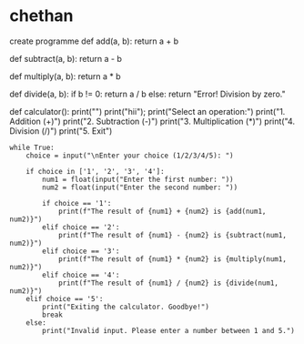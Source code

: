 # chethan
create programme
def add(a, b):
    return a + b

def subtract(a, b):
    return a - b

def multiply(a, b):
    return a * b

def divide(a, b):
    if b != 0:
        return a / b
    else:
        return "Error! Division by zero."

def calculator():
    print("")
    print("hii");
    print("Select an operation:")
    print("1. Addition (+)")
    print("2. Subtraction (-)")
    print("3. Multiplication (*)")
    print("4. Division (/)")
    print("5. Exit")

    while True:
        choice = input("\nEnter your choice (1/2/3/4/5): ")

        if choice in ['1', '2', '3', '4']:
            num1 = float(input("Enter the first number: "))
            num2 = float(input("Enter the second number: "))

            if choice == '1':
                print(f"The result of {num1} + {num2} is {add(num1, num2)}")
            elif choice == '2':
                print(f"The result of {num1} - {num2} is {subtract(num1, num2)}")
            elif choice == '3':
                print(f"The result of {num1} * {num2} is {multiply(num1, num2)}")
            elif choice == '4':
                print(f"The result of {num1} / {num2} is {divide(num1, num2)}")
        elif choice == '5':
            print("Exiting the calculator. Goodbye!")
            break
        else:
            print("Invalid input. Please enter a number between 1 and 5.")

